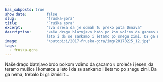 ```yaml
---
has_subposts: true
show_date:         false
slug:              "fruska-gora"
title:             "Fruška gora"
excerpt:           "sva sreća da je odmah tu preko puta Dunava"
description:       "Naše drago blatnjavo brdo po kom volimo da gacamo u proleće i jesen, da teramo mušice i komarce u 
                   leto i da se sankamo i šetamo po snegu zimi. Da ga nema, trebalo bi ga izmisliti..."
image:             "/putopisi/2017-fruska-gora/img/20170225_12.jpg"
tags:
  - fruska-gora
---
```


Naše drago blatnjavo brdo po kom volimo da gacamo u proleće i jesen, da teramo mušice i komarce u leto i da se sankamo i
šetamo po snegu zimi. Da ga nema, trebalo bi ga izmisliti...